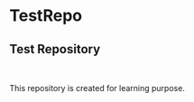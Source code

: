 # TestRepo
Test Repository
<br>
---------------------------------------------------------
<br>
<p>This repository is created for learning purpose.</p>
